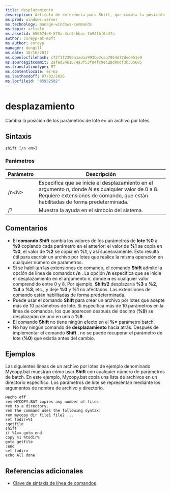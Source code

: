 ```yaml
---
title: desplazamiento
description: Artículo de referencia para Shift, que cambia la posición de los parámetros de lote en un archivo por lotes.
ms.prod: windows-server
ms.technology: manage-windows-commands
ms.topic: article
ms.assetid: b56574e8-570a-4cc9-bbac-1b94fbf6a47a
author: coreyp-at-msft
ms.author: coreyp
manager: dongill
ms.date: 10/16/2017
ms.openlocfilehash: c72f1f2390a1adaa993be2caa7954d72dede51e9
ms.sourcegitcommit: 2afed2461574a3f53f84fc9ec28d86df3b335685
ms.translationtype: MT
ms.contentlocale: es-ES
ms.lasthandoff: 07/02/2020
ms.locfileid: "85932582"
---
```

# <a name="shift"></a>desplazamiento

Cambia la posición de los parámetros de lote en un archivo por lotes.



## <a name="syntax"></a>Sintaxis

```
shift [/n <N>]
```

### <a name="parameters"></a>Parámetros

|Parámetro|Descripción|
|---------|-----------|
|/n\<N>|Especifica que se inicie el desplazamiento en el argumento *n*, donde *N* es cualquier valor de 0 a 8. Requiere extensiones de comando, que están habilitadas de forma predeterminada.|
|/?|Muestra la ayuda en el símbolo del sistema.|

## <a name="remarks"></a>Comentarios

- El **comando Shift** cambia los valores de los parámetros de **lote %0** a **%9** copiando cada parámetro en el anterior: el valor de **%1** se copia en **%0**, el valor de **%2** se copia en **%1**, y así sucesivamente. Esto resulta útil para escribir un archivo por lotes que realice la misma operación en cualquier número de parámetros.
- Si se habilitan las extensiones de comando, el comando **Shift** admite la opción de línea de comandos **/n** . La opción **/n** especifica que se inicie el desplazamiento en el argumento n, donde **n** es cualquier valor comprendido entre 0 y 8. Por ejemplo, **Shift/2** desplazaría **%3** a **%2**, **%4** a **%3**, etc., y deje **%0** y **%1** no afectados. Las extensiones de comando están habilitadas de forma predeterminada.
- Puede usar el comando **Shift** para crear un archivo por lotes que acepte más de 10 parámetros de lote. Si especifica más de 10 parámetros en la línea de comandos, los que aparecen después del décimo (**%9**) se desplazarán de uno en uno a **%9**.
- El comando **Shift** no tiene ningún efecto en el **%\*** parámetro batch.
- No hay ningún comando de **desplazamiento** hacia atrás. Después de implementar el comando **Shift** , no se puede recuperar el parámetro de lote (**%0**) que existía antes del cambio.

## <a name="examples"></a>Ejemplos

Las siguientes líneas de un archivo por lotes de ejemplo denominado Mycopy.bat muestran cómo usar **Shift** con cualquier número de parámetros de batch. En este ejemplo, Mycopy.bat copia una lista de archivos en un directorio específico. Los parámetros de lote se representan mediante los argumentos de nombre de archivo y directorio.
```
@echo off
rem MYCOPY.BAT copies any number of files
rem to a directory.
rem The command uses the following syntax:
rem mycopy dir file1 file2 ...
set todir=%1
:getfile
shift
if %1== goto end
copy %1 %todir%
goto getfile
:end
set todir=
echo All done
```

## <a name="additional-references"></a>Referencias adicionales

- [Clave de sintaxis de línea de comandos](command-line-syntax-key.md)
